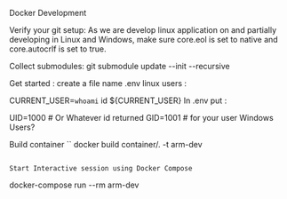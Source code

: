 Docker Development

Verify your git setup:
As we are develop linux application on and partially developing in Linux and Windows,
make sure
core.eol is set to native and
core.autocrlf is set to true.

Collect submodules:
git submodule update --init --recursive

Get started :
create a file name .env
linux users :

CURRENT_USER=`whoami`
id ${CURRENT_USER}
In .env put :

UID=1000 # Or Whatever id returned
GID=1001 # for your user
Windows Users?

Build container
``
docker build container/. -t arm-dev
```

Start Interactive session using Docker Compose
```
docker-compose run --rm arm-dev
```

